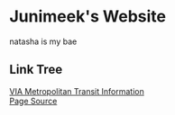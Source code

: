 # Junimeek's Website
natasha is my bae

## Link Tree
<a href="./via-bus/VIA.html">VIA Metropolitan Transit Information</a><br/>
<a href="https://github.com/Junimeek/junimeek.github.io">Page Source</a>